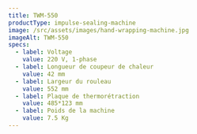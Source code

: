 ```yaml
---
title: TWM-550
productType: impulse-sealing-machine
image: /src/assets/images/hand-wrapping-machine.jpg
imageAlt: TWM-550
specs:
  - label: Voltage
    value: 220 V, 1-phase
  - label: Longueur de coupeur de chaleur
    value: 42 mm
  - label: Largeur du rouleau
    value: 552 mm
  - label: Plaque de thermorétraction
    value: 485*123 mm
  - label: Poids de la machine
    value: 7.5 Kg
---
```


